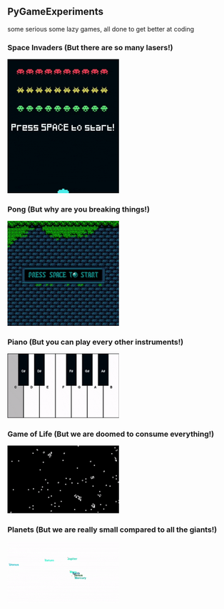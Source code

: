 ## PyGameExperiments
 some serious some lazy games, all done to get better at coding

### Space Invaders (But there are so many lasers!)
<img src="SpaceInvaders\spaceinvaders.gif" alt="this slowpoke moves"  width="250" />

### Pong (But why are you breaking things!)
<img src="Pong\pong.gif" alt="this slowpoke moves"  width="250" />

### Piano (But you can play every other instruments!)
<img src="Piano\piano.gif" alt="this slowpoke moves"  width="250" />

### Game of Life (But we are doomed to consume everything!)
<img src="GameOfLife\gameoflife.gif" alt="this slowpoke moves"  width="250" />

### Planets (But we are really small compared to all the giants!)
<img src="Planets\planets.gif" alt="this slowpoke moves"  width="250" />
